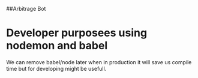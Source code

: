 ##Arbitrage Bot

# Developer purposees using nodemon and babel

We can remove babel/node later when in production it will save us compile time but for developing might be usefull.
